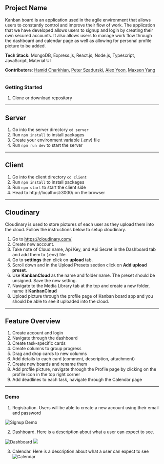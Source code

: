 ## Project Name

Kanban board is an application used in the agile environment that allows users to constantly control and improve their flow of work. The application that we have developed allows users to signup and login by creating their own secured accounts. It also allows users to manage work flow through the dashboard and calendar page as well as allowing for personal profile picture to be added. 

**Tech Stack:** MongoDB, Express.js, React.js, Node.js, Typescript, JavaScript, Material UI

**Contributors**: [Hamid Charkhian](https://github.com/hamidrc), [Peter Szadurski](https://github.com/PeterSzadurski), [Alex Yoon](https://github.com/alexyoon97), [Maxson Yang](https://github.com/maxsonyang)

---

### Getting Started

1. Clone or download repository

---

## Server

1. Go into the server directory `cd server`
2. Run `npm install` to install packages
3. Create your environment variable (.env) file
4. Run `npm run dev` to start the server

---

## Client

1. Go into the client directory `cd client`
2. Run `npm install` to install packages
3. Run `npm start` to start the client side
4. Head to http://localhost:3000/ on the browser
---

## Cloudinary
  
Cloudinary is used to store pictures of each user as they upload them into the cloud. Follow the instructions below to setup cloudinary.

1. Go to https://cloudinary.com/
2. Create new account.
3. Take note of Cloud name, Api Key, and Api Secret in the Dashboard tab and add them to (.env) file.
4. Go to **settings** then click on **upload** tab. 
5. Scroll down and in the Upload Presets section click on **Add upload preset**.
6. Use **KanbanCloud** as the name and folder name. The preset should be unsigned. Save the new setting.
7. Navigate to the Media Library tab at the top and create a new folder, name it **KanbanCloud**
8. Upload picture through the profile page of Kanban board app and you should be able to see it uploaded into the cloud.

---

## Feature Overview

1. Create account and login
2. Navigate through the dashboard
3. Create task-specific cards
4. Create columns to group progress
5. Drag and drop cards to new columns
6. Add details to each card (comment, description, attachment)
7. Create new boards and rename them
8. Add profile picture, navigate through the Profile page by clicking on the profile icon in the top right corner
9. Add deadlines to each task, navigate through the Calendar page
---

### Demo

1. Registration. Users will be able to create a new account using their email and password

![Signup Demo](https://user-images.githubusercontent.com/77899847/130470017-7ca9b7ee-b5c3-4e97-b8ff-59e06bfeb172.PNG)

2. Dashboard. Here is a description about what a user can expect to see.

![Dashboard](https://user-images.githubusercontent.com/77899847/130470273-e0e413ff-11a1-40d7-8f54-9402fee58255.PNG)
![](https://user-images.githubusercontent.com/77899847/130470348-ef608977-1c7d-4cea-b0d1-61c9e12c407c.PNG)

3. Calendar. Here is a description about what a user can expect to see
![Calendar](https://user-images.githubusercontent.com/77899847/130470731-0c66e05c-ed45-4fef-9bfd-304d62ef4b0b.PNG)

